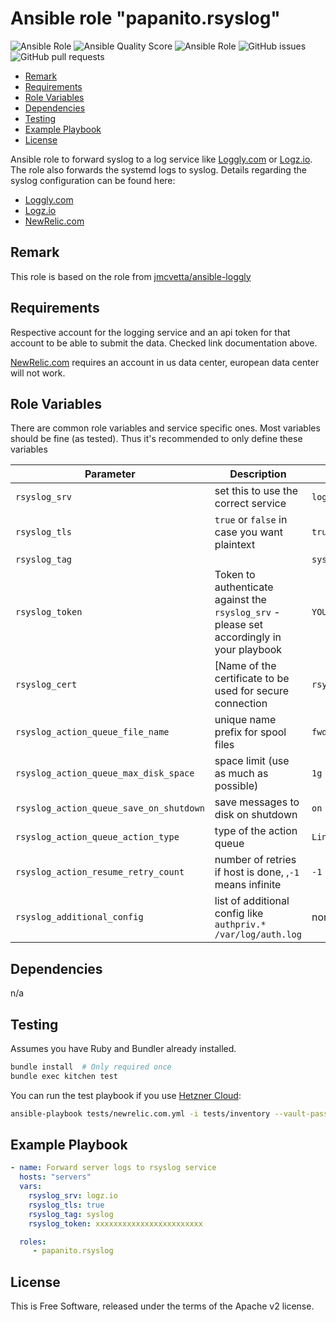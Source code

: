 # Ansible role "papanito.rsyslog" <!-- omit in toc -->

![Ansible Role](https://img.shields.io/ansible/role/46965) ![Ansible Quality Score](https://img.shields.io/ansible/quality/46965) ![Ansible Role](https://img.shields.io/ansible/role/d/46965) ![GitHub issues](https://img.shields.io/github/issues/papanito/ansible-role-rsyslog) ![GitHub pull requests](https://img.shields.io/github/issues-pr/papanito/ansible-role-rsyslog)

- [Remark](#remark)
- [Requirements](#requirements)
- [Role Variables](#role-variables)
- [Dependencies](#dependencies)
- [Testing](#testing)
- [Example Playbook](#example-playbook)
- [License](#license)

Ansible role to forward syslog to a log service like [Loggly.com](https://loggly.com) or [Logz.io](https://logz.io). The role also forwards the systemd logs to syslog. Details regarding the syslog configuration can be found here:

* [Loggly.com](https://www.loggly.com/docs/systemd-logs/)
* [Logz.io](https://app.logz.io/#/dashboard/data-sources/rsyslog-overTLS)
* [NewRelic.com](https://docs.newrelic.com/docs/logs/log-management/log-api/use-tcp-endpoint-forward-logs-new-relic)

## Remark

This role is based on the role from [jmcvetta/ansible-loggly](https://github.com/jmcvetta/ansible-loggly)

## Requirements

Respective account for the logging service and an api token for that account to be able to submit the data. Checked link documentation above.

[NewRelic.com](https://docs.newrelic.com/docs/logs/log-management/log-api/use-tcp-endpoint-forward-logs-new-relic) requires an account in us data center, european data center will not work.

## Role Variables

There are common role variables and service specific ones. Most variables should be fine (as tested). Thus it's recommended to only define these variables

|Parameter|Description|Default Value|
|---------|-----------|-------------|
|`rsyslog_srv`|set this to use the correct service|`logz.io`|
|`rsyslog_tls`|`true` or `false` in case you want plaintext|`true`|
|`rsyslog_tag`||`syslog`|
|`rsyslog_token`|Token to authenticate against the `rsyslog_srv` - please set accordingly in your playbook|`YOUR_TOKEN_GOES_HERE`|
|`rsyslog_cert`|[Name of the certificate to be used for secure connection|`rsyslog.crt`|
|`rsyslog_action_queue_file_name`|unique name prefix for spool files|`fwdRule1`|
|`rsyslog_action_queue_max_disk_space`|space limit (use as much as possible)|`1g`|
|`rsyslog_action_queue_save_on_shutdown`|save messages to disk on shutdown|`on`|
|`rsyslog_action_queue_action_type`|type of the action queue|`LinkedList`|
|`rsyslog_action_resume_retry_count`|number of retries if host is done, ,`-1` means infinite|`-1`|
|`rsyslog_additional_config`|list of additional config like `authpriv.*      /var/log/auth.log`|none|

## Dependencies

n/a

## Testing

Assumes you have Ruby and Bundler already installed.

```bash
bundle install  # Only required once
bundle exec kitchen test
```

You can run the test playbook if you use [Hetzner Cloud](https://hetzner.cloud):

```bash
ansible-playbook tests/newrelic.com.yml -i tests/inventory --vault-pass-file $ANSIBLE_VAULT_FILE -e stop_server=false
```

## Example Playbook

```yml
- name: Forward server logs to rsyslog service
  hosts: "servers"
  vars:
    rsyslog_srv: logz.io
    rsyslog_tls: true
    rsyslog_tag: syslog
    rsyslog_token: xxxxxxxxxxxxxxxxxxxxxxxx

  roles:
     - papanito.rsyslog
```

## License

This is Free Software, released under the terms of the Apache v2 license.
